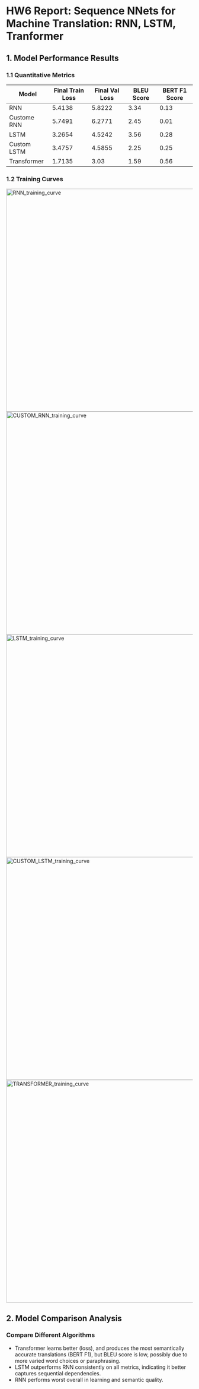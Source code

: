 # HW6 Report: Sequence NNets for Machine Translation: RNN, LSTM, Tranformer

## 1. Model Performance Results
### 1.1 Quantitative Metrics
| Model | Final Train Loss | Final Val Loss | BLEU Score | BERT F1 Score |
|-------|-----------------|----------------|------------|---------------|
| RNN   |     5.4138      |   5.8222     |     3.34  | 0.13 |
| Custome RNN |   5.7491   |   6.2771   |  2.45  |   0.01   |
| LSTM  |  3.2654   |  4.5242  |  3.56 |  0.28  |
| Custom LSTM |  3.4757   |  4.5855  |  2.25   |   0.25  |
| Transformer | 1.7135 |  3.03  |  1.59   | 0.56 |

### 1.2 Training Curves
<img width="600" alt="RNN_training_curve" src="https://github.com/user-attachments/assets/2f36b180-99d6-4be7-9cf6-f9c57f46d66b" />
<img width="600" alt="CUSTOM_RNN_training_curve" src="https://github.com/user-attachments/assets/8cdf2535-f988-4736-a330-4eeaa2e87e40" />
<img width="600" alt="LSTM_training_curve" src="https://github.com/user-attachments/assets/607dd30b-3884-4ed9-b8b3-b88d524c26e4" />
<img width="600" alt="CUSTOM_LSTM_training_curve" src="https://github.com/user-attachments/assets/b136d525-2391-4ce3-ad6b-3248ad549255" />
<img width="600" alt="TRANSFORMER_training_curve" src="https://github.com/user-attachments/assets/84c57b0c-c4b6-4fc4-8e43-077acf3cfce8" />

## 2. Model Comparison Analysis
### Compare Different Algorithms
- Transformer learns better (loss), and produces the most semantically accurate translations (BERT F1), but BLEU score is low, possibly due to more varied word choices or paraphrasing.
- LSTM outperforms RNN consistently on all metrics, indicating it better captures sequential dependencies.
- RNN performs worst overall in learning and semantic quality.


